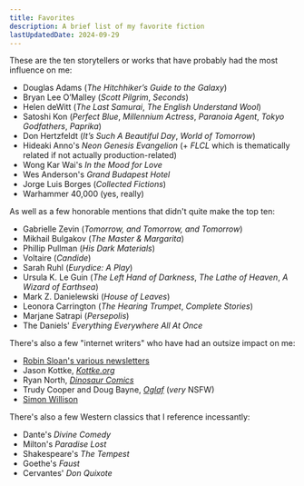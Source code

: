 ```yaml
---
title: Favorites
description: A brief list of my favorite fiction
lastUpdatedDate: 2024-09-29
---
```


These are the ten storytellers or works that have probably had the most influence on me:

- Douglas Adams (_The Hitchhiker’s Guide to the Galaxy_)
- Bryan Lee O’Malley (_Scott Pilgrim_, _Seconds_)
- Helen deWitt (_The Last Samurai_, _The English Understand Wool_)
- Satoshi Kon (_Perfect Blue_, _Millennium Actress_, _Paranoia Agent_, _Tokyo Godfathers_, _Paprika_)
- Don Hertzfeldt (_It’s Such A Beautiful Day_, _World of Tomorrow_)
- Hideaki Anno's _Neon Genesis Evangelion_ (+ _FLCL_ which is thematically related if not actually production-related)
- Wong Kar Wai's _In the Mood for Love_
- Wes Anderson's _Grand Budapest Hotel_
- Jorge Luis Borges (_Collected Fictions_)
- Warhammer 40,000 (yes, really)

As well as a few honorable mentions that didn't quite make the top ten:

- Gabrielle Zevin (_Tomorrow, and Tomorrow, and Tomorrow_)
- Mikhail Bulgakov (_The Master & Margarita_)
- Phillip Pullman (_His Dark Materials_)
- Voltaire (_Candide_)
- Sarah Ruhl (_Eurydice: A Play_)
- Ursula K. Le Guin (_The Left Hand of Darkness_, _The Lathe of Heaven_, _A Wizard of Earthsea_)
- Mark Z. Danielewski (_House of Leaves_)
- Leonora Carrington (_The Hearing Trumpet_, _Complete Stories_)
- Marjane Satrapi (_Persepolis_)
- The Daniels' _Everything Everywhere All At Once_

There's also a few "internet writers" who have had an outsize impact on me:

- [Robin Sloan's various newsletters](https://www.robinsloan.com)
- Jason Kottke, [_Kottke.org_](https://kottke.org)
- Ryan North, [_Dinosaur Comics_](https://qwantz.com)
- Trudy Cooper and Doug Bayne, [_Oglaf_](https://www.oglaf.com/) (_very_ NSFW)
- [Simon Willison](https://simonwillison.net)

There's also a few Western classics that I reference incessantly:

- Dante's _Divine Comedy_
- Milton's _Paradise Lost_
- Shakespeare's _The Tempest_
- Goethe's _Faust_
- Cervantes' _Don Quixote_